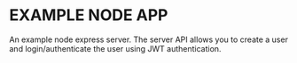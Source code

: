 # EXAMPLE NODE APP

An example node express server.
The server API allows you to create a user and login/authenticate the user using JWT authentication.
